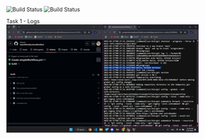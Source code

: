 <!-- BUILD-STATUS-BADGE --> 
![Build Status](https://github.com/finkord/basicGitHubAcrtionsWorkflow/actions/workflows/pytest_workflow.yml/badge.svg)
![Build Status](https://github.com/finkord/basicGitHubAcrtionsWorkflow/actions/workflows/pytest_workflow.yml/badge.svg)

Task 1 - Logs
![Task 1](./images/rawLogsFromSimpleWorkflow.png)
